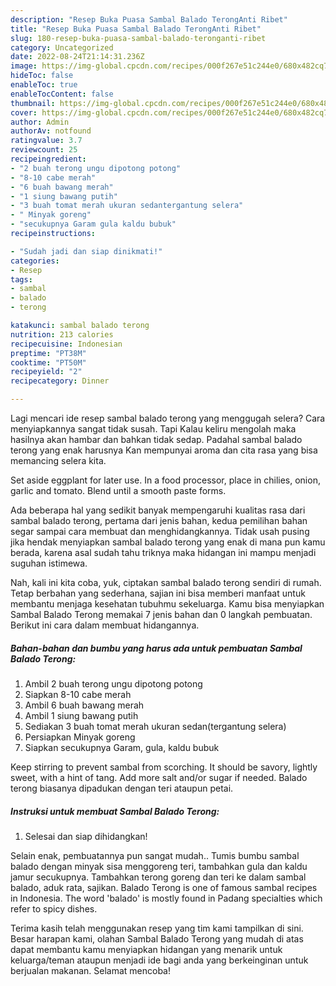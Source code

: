 ```yaml
---
description: "Resep Buka Puasa Sambal Balado TerongAnti Ribet"
title: "Resep Buka Puasa Sambal Balado TerongAnti Ribet"
slug: 180-resep-buka-puasa-sambal-balado-teronganti-ribet
category: Uncategorized
date: 2022-08-24T21:14:31.236Z
image: https://img-global.cpcdn.com/recipes/000f267e51c244e0/680x482cq70/sambal-balado-terong-foto-resep-utama.jpg
hideToc: false
enableToc: true
enableTocContent: false
thumbnail: https://img-global.cpcdn.com/recipes/000f267e51c244e0/680x482cq70/sambal-balado-terong-foto-resep-utama.jpg
cover: https://img-global.cpcdn.com/recipes/000f267e51c244e0/680x482cq70/sambal-balado-terong-foto-resep-utama.jpg
author: Admin
authorAv: notfound
ratingvalue: 3.7
reviewcount: 25
recipeingredient:
- "2 buah terong ungu dipotong potong"
- "8-10 cabe merah"
- "6 buah bawang merah"
- "1 siung bawang putih"
- "3 buah tomat merah ukuran sedantergantung selera"
- " Minyak goreng"
- "secukupnya Garam gula kaldu bubuk"
recipeinstructions:

- "Sudah jadi dan siap dinikmati!"
categories:
- Resep
tags:
- sambal
- balado
- terong

katakunci: sambal balado terong 
nutrition: 213 calories
recipecuisine: Indonesian
preptime: "PT38M"
cooktime: "PT50M"
recipeyield: "2"
recipecategory: Dinner

---
```



Lagi mencari ide resep sambal balado terong yang menggugah selera? Cara menyiapkannya sangat tidak susah. Tapi Kalau keliru mengolah maka hasilnya akan hambar dan bahkan tidak sedap. Padahal sambal balado terong yang enak harusnya Kan mempunyai aroma dan cita rasa yang bisa memancing selera kita.


Set aside eggplant for later use. In a food processor, place in chilies, onion, garlic and tomato. Blend until a smooth paste forms.

Ada beberapa hal yang sedikit banyak mempengaruhi kualitas rasa dari sambal balado terong, pertama dari jenis bahan, kedua pemilihan bahan segar sampai cara membuat dan menghidangkannya. Tidak usah pusing jika hendak menyiapkan sambal balado terong yang enak di mana pun kamu berada, karena asal sudah tahu triknya maka hidangan ini mampu menjadi suguhan istimewa.


Nah, kali ini kita coba, yuk, ciptakan sambal balado terong sendiri di rumah. Tetap berbahan yang sederhana, sajian ini bisa memberi manfaat untuk membantu menjaga kesehatan tubuhmu sekeluarga. Kamu bisa menyiapkan Sambal Balado Terong memakai 7 jenis bahan dan 0 langkah pembuatan. Berikut ini cara dalam membuat hidangannya.

<!--inarticleads1-->

##### Bahan-bahan dan bumbu yang harus ada untuk pembuatan Sambal Balado Terong:

1. Ambil 2 buah terong ungu dipotong potong
1. Siapkan 8-10 cabe merah
1. Ambil 6 buah bawang merah
1. Ambil 1 siung bawang putih
1. Sediakan 3 buah tomat merah ukuran sedan(tergantung selera)
1. Persiapkan  Minyak goreng
1. Siapkan secukupnya Garam, gula, kaldu bubuk


Keep stirring to prevent sambal from scorching. It should be savory, lightly sweet, with a hint of tang. Add more salt and/or sugar if needed. Balado terong biasanya dipadukan dengan teri ataupun petai. 

<!--inarticleads2-->

##### Instruksi untuk membuat Sambal Balado Terong:


1. Selesai dan siap dihidangkan!

Selain enak, pembuatannya pun sangat mudah.. Tumis bumbu sambal balado dengan minyak sisa menggoreng teri, tambahkan gula dan kaldu jamur secukupnya. Tambahkan terong goreng dan teri ke dalam sambal balado, aduk rata, sajikan. Balado Terong is one of famous sambal recipes in Indonesia. The word &#39;balado&#39; is mostly found in Padang specialties which refer to spicy dishes. 

Terima kasih telah menggunakan resep yang tim kami tampilkan di sini. Besar harapan kami, olahan Sambal Balado Terong yang mudah di atas dapat membantu kamu menyiapkan hidangan yang menarik untuk keluarga/teman ataupun menjadi ide bagi anda yang berkeinginan untuk berjualan makanan. Selamat mencoba!
